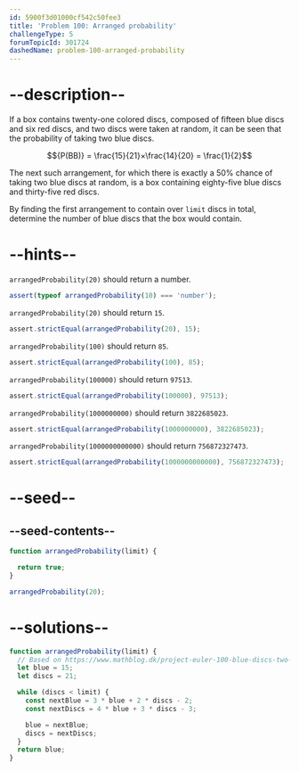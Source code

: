 ```yaml
---
id: 5900f3d01000cf542c50fee3
title: 'Problem 100: Arranged probability'
challengeType: 5
forumTopicId: 301724
dashedName: problem-100-arranged-probability
---
```


# --description--

If a box contains twenty-one colored discs, composed of fifteen blue discs and six red discs, and two discs were taken at random, it can be seen that the probability of taking two blue discs.

$${P(BB)} = \frac{15}{21}×\frac{14}{20} = \frac{1}{2}$$

The next such arrangement, for which there is exactly a 50% chance of taking two blue discs at random, is a box containing eighty-five blue discs and thirty-five red discs.

By finding the first arrangement to contain over `limit` discs in total, determine the number of blue discs that the box would contain.

# --hints--

`arrangedProbability(20)` should return a number.

```js
assert(typeof arrangedProbability(10) === 'number');
```

`arrangedProbability(20)` should return `15`.

```js
assert.strictEqual(arrangedProbability(20), 15);
```

`arrangedProbability(100)` should return `85`.

```js
assert.strictEqual(arrangedProbability(100), 85);
```

`arrangedProbability(100000)` should return `97513`.

```js
assert.strictEqual(arrangedProbability(100000), 97513);
```

`arrangedProbability(1000000000)` should return `3822685023`.

```js
assert.strictEqual(arrangedProbability(1000000000), 3822685023);
```

`arrangedProbability(1000000000000)` should return `756872327473`.

```js
assert.strictEqual(arrangedProbability(1000000000000), 756872327473);
```

# --seed--

## --seed-contents--

```js
function arrangedProbability(limit) {

  return true;
}

arrangedProbability(20);
```

# --solutions--

```js
function arrangedProbability(limit) {
  // Based on https://www.mathblog.dk/project-euler-100-blue-discs-two-blue/
  let blue = 15;
  let discs = 21;

  while (discs < limit) {
    const nextBlue = 3 * blue + 2 * discs - 2;
    const nextDiscs = 4 * blue + 3 * discs - 3;

    blue = nextBlue;
    discs = nextDiscs;
  }
  return blue;
}
```
